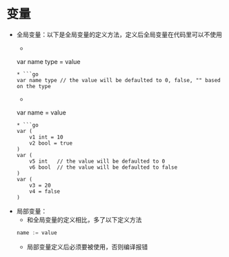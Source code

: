 # 变量
* 全局变量：以下是全局变量的定义方法，定义后全局变量在代码里可以不使用
	* ```go 
	var name type = value
	```
	* ```go
	var name type // the value will be defaulted to 0, false, "" based on the type
	```
	* ```go
	var name = value 
	```
	* ```go
	var (
		v1 int = 10
		v2 bool = true
	)
	var (
		v5 int   // the value will be defaulted to 0
		v6 bool  // the value will be defaulted to false
	)
	var (
		v3 = 20
		v4 = false
	)
	```
* 局部变量：
	* 和全局变量的定义相比，多了以下定义方法
	```go
	name := value
	```
	* 局部变量定义后必须要被使用，否则编译报错
